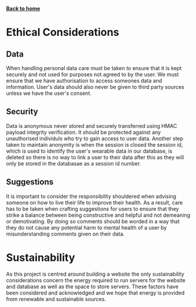 [__Back to home__](../index.md)

# Ethical Considerations

## Data

When handling personal data care must be taken to ensure that it is kept securely and not used for purposes not agreed to by the user. We must ensure that we have authorisation to access someones data and information. User's data should also never be given to third party sources unless we have the user's consent.


## Security

Data is anonymous never stored and securely transferred using HMAC payload integrity verification. It should be protected against any unauthorised individuls who try to gain access to user data. Another step taken to maintain anonymity is when the session is closed the session id, which is used to identify the user's wearable data in our database, is deleted so there is no way to link a user to their data after this as they will only be stored in the databasae as a session id number.

## Suggestions

It is important to consider the responsibility shouldered when advising someone on how to live their life to improve their health. As a result, care has to be taken when crafting suggestions for users to ensure that they strike a balance between being constructive and helpful and not demeaning or demotivating. By doing so comments should be worded in a way that they do not cause any potential harm to mental health of a user by misunderstanding comments given on their data.

# Sustainability

As this project is centred around building a website the only sustainability considerations concern the energy required to run servers for the website and database as well as the space to store servers. These factors have been considered and acknowledged and we hope that energy is provided from renewable and sustainable sources.

